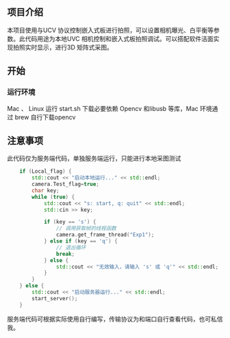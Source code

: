 ## 项目介绍
本项目使用与UCV 协议控制嵌入式板进行拍照，可以设置相机曝光、白平衡等参数。此代码用途为本地UVC 相机控制和嵌入式板拍照调试。可以搭配软件洁面实现拍照实时显示，进行3D 矩阵式采图。
## 开始
### 运行环境
Mac 、 Linux 
运行 start.sh  下载必要依赖 Opencv 和libusb  等库，Mac 环境通过 brew 自行下载opencv

## 注意事项
此代码仅为服务端代码，单独服务端运行，只能进行本地采图测试
```c++
    if (Local_flag) {
        std::cout << "启动本地运行..." << std::endl;
        camera.Test_flag=true;
        char key;
        while (true) {
            std::cout << "s: start, q: quit" << std::endl;
            std::cin >> key;

            if (key == 's') {
                // 调用获取帧的线程函数
                camera.get_frame_thread("Exp1");
            } else if (key == 'q') {
                // 退出循环
                break;
            } else {
                std::cout << "无效输入，请输入 's' 或 'q'" << std::endl;
            }
        }
    } else {
        std::cout << "启动服务器运行..." << std::endl;
        start_server();
    }
```
服务端代码可根据实际使用自行编写，传输协议为和端口自行查看代码，也可私信我。